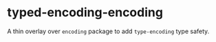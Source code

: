 # typed-encoding-encoding

A thin overlay over `encoding` package to add `type-encoding` type safety.


